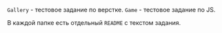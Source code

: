 `Gallery` - тестовое задание по верстке.
`Game` - тестовое задание по JS.

В каждой папке есть отдельный `README` с текстом задания.
